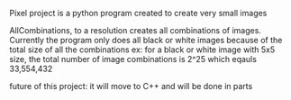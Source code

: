 Pixel project is a python program created to create very small images

AllCombinations, to a resolution creates all combinations of images.
Currently the program only does all black or white images because of the 
total size of all the combinations
ex: for a black or white image with 5x5 size, the total number of image
combinations is 2^25 which eqauls 33,554,432

future of this project: it will move to C++ and will be done in parts
